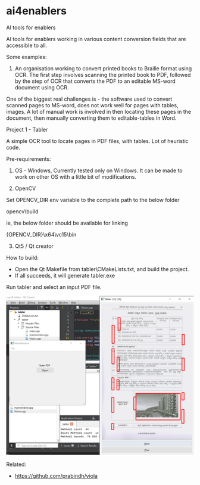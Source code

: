 # ai4enablers
AI tools for enablers

AI tools for enablers working in various content conversion fields that are accessible to all.

Some examples:

1. An organisation working to convert printed books to Braille format using OCR. The first step involves scanning the printed book to PDF, followed by the step of OCR that converts the PDF to an editable MS-word document using OCR. 

One of the biggest real challenges is - the software used to convert scanned pages to MS-word, does not work well for pages with tables, images. A lot of manual work is involved in then locating these pages in the document, then manually converting them to editable-tables in Word.

Project 1 - Tabler

A simple OCR tool to locate pages in PDF files, with tables. Lot of heuristic code.

Pre-requirements:

1. OS - Windows, Currently tested only on Windows. It can be made to work on other OS with a little bit of modifications.

2. OpenCV

Set OPENCV_DIR env variable to the complete path to the below folder

opencv\build

ie, the below folder should be available for linking

{OPENCV_DIR}\x64\vc15\bin

3. Qt5 / Qt creator

How to build:

- Open the Qt Makefile from tabler\CMakeLists.txt, and build the project.
- If all succeeds, it will generate tabler.exe

Run tabler and select an input PDF file.

![Screenshot](tabler/screen1.jpg)

Related:

- https://github.com/prabindh/viola

